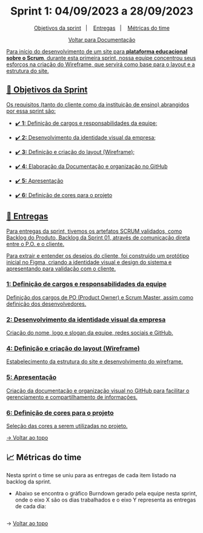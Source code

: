 

<span  id="topo">

  

<h1  align="center">Sprint 1: 04/09/2023 a 28/09/2023</h1>

<p  align="center">
<a  href="#objetivos">Objetivos da sprint</a> &nbsp |&nbsp &nbsp
<a  href="#entregas">Entregas</a> &nbsp |&nbsp &nbsp
<a  href="#metricas">Métricas do time</a>
</p>

<p align="center">
<a href="https://github.com/InnoCodeSolutions/documentacao_InnoCodeSolutions/blob/54faaeb8e12fcd9d90488b51c9fc0e1cef0a4d26/README.md">Voltar para Documentação
</p>

  

Para início do desenvolvimento de um site para **plataforma educacional sobre o Scrum**, durante esta primeira sprint, nossa equipe concentrou seus esforços na criação do Wireframe, que servirá como base para o layout e a estrutura do site.

  

<span  id="objetivos">

## :dart: Objetivos da Sprint

Os requisitos (tanto do cliente como da instituição de ensino) abrangidos por essa sprint são:

  

- :heavy_check_mark: **1:** Definição de cargos e responsabilidades da equipe;

- :heavy_check_mark: **2:** Desenvolvimento da identidade visual da empresa;

- :heavy_check_mark: **3:** Definição e criação do layout (Wireframe);

- :heavy_check_mark: **4:** Elaboração da Documentação e organização no GitHub

- :heavy_check_mark: **5:** Apresentação

- :heavy_check_mark: **6:** Definição de cores para o projeto

  

<span  id="entregas">

## 📲 Entregas

Para entregas da sprint, tivemos os artefatos SCRUM validados, como Backlog do Produto, Backlog da Sprint 01, através de comunicação direta entre o P.O. e o cliente. 

Para extrair e entender os desejos do cliente, foi construído um protótipo inicial no Figma, criando a identidade visual e design do sistema e apresentando para validação com o cliente.

  

### 1: Definição de cargos e responsabilidades da equipe

  

Definição dos cargos de PO (Product Owner) e Scrum Master, assim como definição dos desenvolvedores.

  

### 2: Desenvolvimento da identidade visual da empresa

  

Criação do nome, logo e slogan da equipe, redes sociais e GitHub.

  

### 4: Definição e criação do layout (Wireframe)

  

Estabelecimento da estrutura do site e desenvolvimento do wireframe.

  

### 5: Apresentação

  

Criação da documentação e organização visual no GitHub para facilitar o gerenciamento e compartilhamento de informações.

### 6: Definição de cores para o projeto

Seleção das cores a serem utilizadas no projeto.

→ [Voltar ao topo](#topo)

  

<span  id="metricas">

## :chart_with_upwards_trend: Métricas do time

Nesta sprint o time se uniu para as entregas de cada item listado na backlog da sprint.

- Abaixo se encontra o gráfico Burndown gerado pela equipe nesta sprint, onde o eixo X são os dias trabalhados e o eixo Y representa as entregas de cada dia:

<div  align="center">
<img  src=""  />
</div>

→ [Voltar ao topo](#topo)